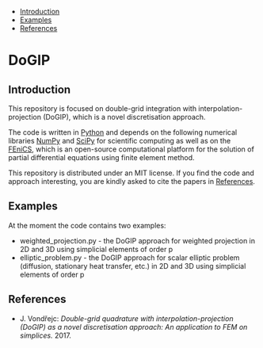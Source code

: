 
- [Introduction](#introduction)
- [Examples](#examples)
- [References](#references)

# DoGIP

## Introduction

This repository is focused on double-grid integration with interpolation-projection (DoGIP), which is a novel discretisation approach. 

The code is written in [Python](https://www.python.org) and depends on the following numerical libraries [NumPy](http://www.numpy.org) and [SciPy](https://www.scipy.org) for scientific computing as well as on the [FEniCS](https://fenicsproject.org/), which is an open-source computational platform for the solution of partial differential equations using finite element method.

This repository is distributed under an MIT license. If you find the code and approach interesting, you are kindly asked to cite the papers in [References](#references).

## Examples

At the moment the code contains two examples:

- weighted_projection.py - the DoGIP approach for weighted projection in 2D and 3D using simplicial elements of order p
- elliptic_problem.py - the DoGIP approach for scalar elliptic problem (diffusion, stationary heat transfer, etc.) in 2D and 3D using simplicial elements of order p

## References

- J. Vondřejc: *Double-grid quadrature with interpolation-projection (DoGIP) as a novel discretisation approach: An application to FEM on simplices.* 2017.
